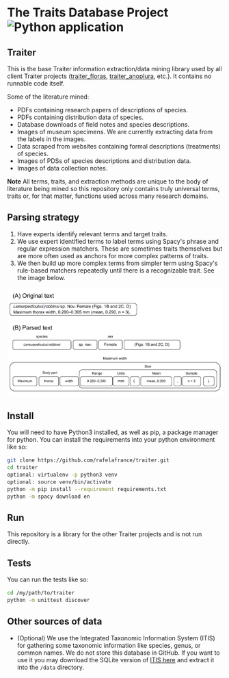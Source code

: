 # The Traits Database Project![Python application](https://github.com/rafelafrance/traiter/workflows/CI/badge.svg)

## Traiter
This is the base Traiter information extraction/data mining library used by all client Traiter projects ([traiter_floras](https://github.com/rafelafrance/traiter_floras), [traiter_anoplura](https://github.com/rafelafrance/traiter_anoplura), etc.). It contains no runnable code itself.

Some of the literature mined:
- PDFs containing research papers of descriptions of species.
- PDFs containing distribution data of species.
- Database downloads of field notes and species descriptions.
- Images of museum specimens. We are currently extracting data from the labels in the images.
- Data scraped from websites containing formal descriptions (treatments) of species.
- Images of PDSs of species descriptions and distribution data.
- Images of data collection notes.

**Note** All terms, traits, and extraction methods are unique to the body of literature being mined so this repository only contains truly universal terms, traits or, for that matter, functions used across many research domains.

## Parsing strategy
1. Have experts identify relevant terms and target traits.
1. We use expert identified terms to label terms using Spacy's phrase and regular expression matchers. These are sometimes traits themselves but are more often used as anchors for more complex patterns of traits.
1. We then build up more complex terms from simpler term using Spacy's rule-based matchers repeatedly until there is a recognizable trait. See the image below.

![parsing example](assets/anoplura_rules.png)

## Install
You will need to have Python3 installed, as well as pip, a package manager for python. You can install the requirements into your python environment like so:
```bash
git clone https://github.com/rafelafrance/traiter.git
cd traiter
optional: virtualenv -p python3 venv
optional: source venv/bin/activate
python -m pip install --requirement requirements.txt
python -m spacy download en
```

## Run
This repository is a library for the other Traiter projects and is not run directly.

## Tests
You can run the tests like so:
```bash
cd /my/path/to/traiter
python -m unittest discover
```

## Other sources of data
- (Optional) We use the Integrated Taxonomic Information System (ITIS) for gathering some taxonomic information like species, genus, or common names. We do not store this database in GitHub. If you want to use it you may download the SQLite version of [ITIS here](https://www.itis.gov/downloads/index.html) and extract it into the `/data` directory.

